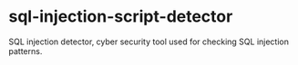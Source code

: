 # sql-injection-script-detector
SQL injection detector, cyber security tool used for checking SQL injection patterns.  
